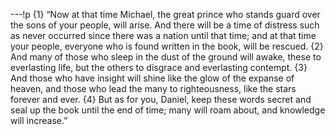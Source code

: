 ---!p
{1} “Now at that time Michael, the great prince who stands guard over the sons of your people, will arise. And there will be a time of distress such as never occurred since there was a nation until that time; and at that time your people, everyone who is found written in the book, will be rescued. {2} And many of those who sleep in the dust of the ground will awake, these to everlasting life, but the others to disgrace and everlasting contempt. {3} And those who have insight will shine like the glow of the expanse of heaven, and those who lead the many to righteousness, like the stars forever and ever. {4} But as for you, Daniel, keep these words secret and seal up the book until the end of time; many will roam about, and knowledge will increase.”